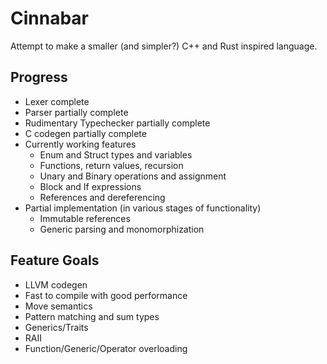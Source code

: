 # Cinnabar

Attempt to make a smaller (and simpler?) C++ and Rust inspired language.

## Progress

* Lexer complete
* Parser partially complete
* Rudimentary Typechecker partially complete
* C codegen partially complete
* Currently working features
  * Enum and Struct types and variables
  * Functions, return values, recursion
  * Unary and Binary operations and assignment
  * Block and If expressions
  * References and dereferencing
* Partial implementation (in various stages of functionality)
  * Immutable references
  * Generic parsing and monomorphization

## Feature Goals

* LLVM codegen
* Fast to compile with good performance
* Move semantics
* Pattern matching and sum types
* Generics/Traits
* RAII
* Function/Generic/Operator overloading
